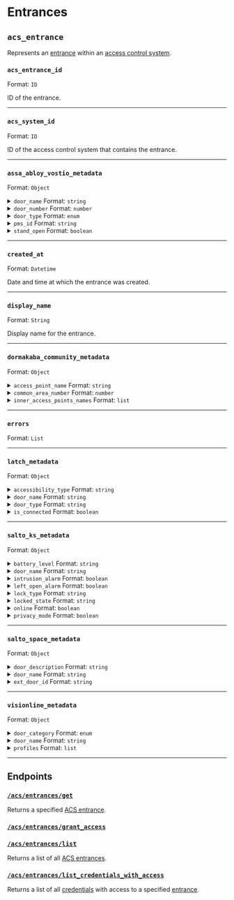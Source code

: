 # Entrances

## `acs_entrance`

Represents an [entrance](../../../capability-guides/access-systems/retrieving-entrance-details.md) within an [access control system](https://docs.seam.co/latest/capability-guides/access-systems).

### `acs_entrance_id`

Format: `ID`

ID of the entrance.


---

### `acs_system_id`

Format: `ID`

ID of the access control system that contains the entrance.


---

### `assa_abloy_vostio_metadata`

Format: `Object`

<details>

<summary><code>door_name</code> Format: <code>string</code></summary>


</details>

<details>

<summary><code>door_number</code> Format: <code>number</code></summary>


</details>

<details>

<summary><code>door_type</code> Format: <code>enum</code></summary>


</details>

<details>

<summary><code>pms_id</code> Format: <code>string</code></summary>


</details>

<details>

<summary><code>stand_open</code> Format: <code>boolean</code></summary>


</details>


---

### `created_at`

Format: `Datetime`

Date and time at which the entrance was created.


---

### `display_name`

Format: `String`

Display name for the entrance.


---

### `dormakaba_community_metadata`

Format: `Object`

<details>

<summary><code>access_point_name</code> Format: <code>string</code></summary>


</details>

<details>

<summary><code>common_area_number</code> Format: <code>number</code></summary>


</details>

<details>

<summary><code>inner_access_points_names</code> Format: <code>list</code></summary>


</details>


---

### `errors`

Format: `List`


---

### `latch_metadata`

Format: `Object`

<details>

<summary><code>accessibility_type</code> Format: <code>string</code></summary>


</details>

<details>

<summary><code>door_name</code> Format: <code>string</code></summary>


</details>

<details>

<summary><code>door_type</code> Format: <code>string</code></summary>


</details>

<details>

<summary><code>is_connected</code> Format: <code>boolean</code></summary>


</details>


---

### `salto_ks_metadata`

Format: `Object`

<details>

<summary><code>battery_level</code> Format: <code>string</code></summary>


</details>

<details>

<summary><code>door_name</code> Format: <code>string</code></summary>


</details>

<details>

<summary><code>intrusion_alarm</code> Format: <code>boolean</code></summary>


</details>

<details>

<summary><code>left_open_alarm</code> Format: <code>boolean</code></summary>


</details>

<details>

<summary><code>lock_type</code> Format: <code>string</code></summary>


</details>

<details>

<summary><code>locked_state</code> Format: <code>string</code></summary>


</details>

<details>

<summary><code>online</code> Format: <code>boolean</code></summary>


</details>

<details>

<summary><code>privacy_mode</code> Format: <code>boolean</code></summary>


</details>


---

### `salto_space_metadata`

Format: `Object`

<details>

<summary><code>door_description</code> Format: <code>string</code></summary>


</details>

<details>

<summary><code>door_name</code> Format: <code>string</code></summary>


</details>

<details>

<summary><code>ext_door_id</code> Format: <code>string</code></summary>


</details>


---

### `visionline_metadata`

Format: `Object`

<details>

<summary><code>door_category</code> Format: <code>enum</code></summary>


</details>

<details>

<summary><code>door_name</code> Format: <code>string</code></summary>


</details>

<details>

<summary><code>profiles</code> Format: <code>list</code></summary>


</details>


---

## Endpoints

### [`/acs/entrances/get`](./get.md)

Returns a specified [ACS entrance](../../../capability-guides/access-systems/retrieving-entrance-details.md).
### [`/acs/entrances/grant_access`](./grant_access.md)


### [`/acs/entrances/list`](./list.md)

Returns a list of all [ACS entrances](../../../capability-guides/access-systems/retrieving-entrance-details.md).
### [`/acs/entrances/list_credentials_with_access`](./list_credentials_with_access.md)

Returns a list of all [credentials](../../../capability-guides/access-systems/managing-credentials.md) with access to a specified [entrance](../../../capability-guides/access-systems/retrieving-entrance-details.md).
